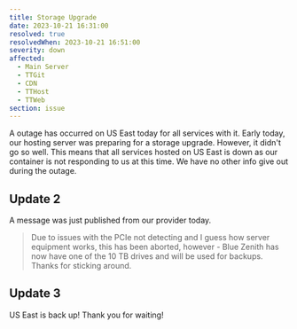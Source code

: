 ```yaml
---
title: Storage Upgrade
date: 2023-10-21 16:31:00
resolved: true
resolvedWhen: 2023-10-21 16:51:00
severity: down
affected:
  - Main Server
  - TTGit
  - CDN
  - TTHost
  - TTWeb
section: issue
---
```


A outage has occurred on US East today for all services with it. Early today, our hosting server was preparing for a storage upgrade. However, it didn't go so well.
This means that all services hosted on US East is down as our container is not responding to us at this time. We have no other info give out during the outage.

## Update 2

A message was just published from our provider today.

> Due to issues with the PCIe not detecting and I guess how server equipment works, this has been aborted, however - Blue Zenith has now have one of the 10 TB drives and will be used for backups. Thanks for sticking around.

## Update 3

US East is back up! Thank you for waiting!